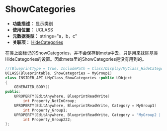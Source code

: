 ﻿# ShowCategories

- **功能描述：** 显示类别
- **使用位置：** UCLASS
- **元数据类型：** strings="a，b，c"
- **关联项：** [HideCategories](HideCategories.md)

在类上面标记的ShowCategories，并不会保存到meta中去，只是用来抹除基类HideCategories的设置。因此meta里的ShowCategories是没有用到的。

```cpp
//(BlueprintType = true, IncludePath = Class/Display/MyClass_HideCategories.h, IsBlueprintBase = true, ModuleRelativePath = Class/Display/MyClass_HideCategories.h)
UCLASS(Blueprintable, ShowCategories = MyGroup1)
class INSIDER_API UMyClass_ShowCategories :public UObject
{
	GENERATED_BODY()
public:
	UPROPERTY(EditAnywhere, BlueprintReadWrite)
		int Property_NotInGroup;
	UPROPERTY(EditAnywhere, BlueprintReadWrite, Category = MyGroup1)
		int Property_Group1;
	UPROPERTY(EditAnywhere, BlueprintReadWrite, Category = "MyGroup2 | MyGroup22")
		int Property_Group222;
};
```